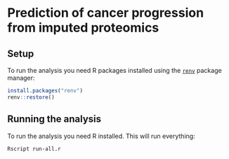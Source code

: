 # Prediction of cancer progression from imputed proteomics

## Setup

To run the analysis you need R packages installed using the [`renv`](https://rstudio.github.io/renv/articles/renv.html) package manager:

```R
install.packages("renv")
renv::restore()
```

## Running the analysis

To run the analysis you need R installed. This will run everything:

```bash
Rscript run-all.r
```
